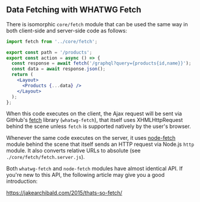 ## Data Fetching with WHATWG Fetch

There is isomorphic `core/fetch` module that can be used the same way in both
client-side and server-side code as follows:

```jsx
import fetch from '../core/fetch';

export const path = '/products';
export const action = async () => {
  const response = await fetch('/graphql?query={products{id,name}}');
  const data = await response.json();
  return (
    <Layout>
      <Products {...data} />
    </Layout>
  );
};
```

When this code executes on the client, the Ajax request will be sent via
GitHub's [fetch](https://github.com/github/fetch) library (`whatwg-fetch`),
that itself uses XHMLHttpRequest behind the scene unless `fetch` is supported
natively by the user's browser.

Whenever the same code executes on the server, it uses
[node-fetch](https://github.com/bitinn/node-fetch) module behind the scene that
itself sends an HTTP request via Node.js `http` module. It also converts
relative URLs to absolute (see `./core/fetch/fetch.server.js`).

Both `whatwg-fetch` and `node-fetch` modules have almost identical API. If
you're new to this API, the following article may give you a good introduction:

https://jakearchibald.com/2015/thats-so-fetch/
